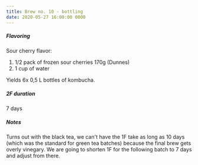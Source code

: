 ```yaml
---
title: Brew no. 10 - bottling
date: 2020-05-27 16:00:00 0000
---
```


##### Flavoring

Sour cherry flavor:
1. 1/2 pack of frozen sour cherries 170g (Dunnes)
2. 1 cup of water

Yields 6x 0,5 L bottles of kombucha.

##### 2F duration

7 days

##### Notes

Turns out with the black tea, we can't have the 1F take as long as 10 days
(which was the standard for green tea batches) because the final brew
gets overly vinegary. We are going to shorten 1F for the following batch
to 7 days and adjust from there.